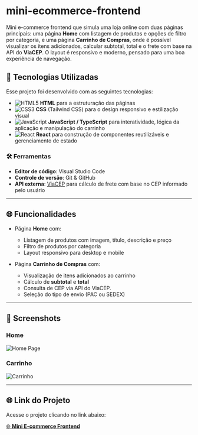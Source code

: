 # mini-ecommerce-frontend
Mini e-commerce frontend que simula uma loja online com duas páginas principais: uma página **Home** com listagem de produtos e opções de filtro por categoria, e uma página **Carrinho de Compras**, onde é possível visualizar os itens adicionados, calcular subtotal, total e o frete com base na API do **ViaCEP**. O layout é responsivo e moderno, pensado para uma boa experiência de navegação.

## 🚀 Tecnologias Utilizadas

Esse projeto foi desenvolvido com as seguintes tecnologias:

- ![HTML5](https://img.shields.io/badge/HTML5-%23E34F26.svg?style=flat-square&logo=html5&logoColor=white) **HTML** para a estruturação das páginas  
- ![CSS3](https://img.shields.io/badge/CSS3-%231572B6.svg?style=flat-square&logo=css3&logoColor=white) **CSS** (Tailwind CSS) para o design responsivo e estilização visual  
- ![JavaScript](https://img.shields.io/badge/JavaScript-%23F7DF1E.svg?style=flat-square&logo=javascript&logoColor=white) **JavaScript / TypeScript** para interatividade, lógica da aplicação e manipulação do carrinho  
- ![React](https://img.shields.io/badge/React-%2320232a.svg?style=flat-square&logo=react&logoColor=%2361DAFB) **React** para construção de componentes reutilizáveis e gerenciamento de estado

### 🛠️ Ferramentas

- **Editor de código**: Visual Studio Code  
- **Controle de versão**: Git & GitHub  
- **API externa**: [ViaCEP](https://viacep.com.br/) para cálculo de frete com base no CEP informado pelo usuário  

---

## 🌐 Funcionalidades

- Página **Home** com:
  - Listagem de produtos com imagem, título, descrição e preço  
  - Filtro de produtos por categoria  
  - Layout responsivo para desktop e mobile  

- Página **Carrinho de Compras** com:
  - Visualização de itens adicionados ao carrinho  
  - Cálculo de **subtotal** e **total**  
  - Consulta de CEP via API do ViaCEP.
  - Seleção do tipo de envio (PAC ou SEDEX)  

---

## 📸 Screenshots

### Home
![Home Page](./assets/home.png)

### Carrinho
![Carrinho](./assets/cart.png)

---

## 🌐 Link do Projeto

Acesse o projeto clicando no link abaixo:

[🌐 **Mini E-commerce Frontend**](https://brunog-code.github.io/mini-ecommerce-frontend/)
